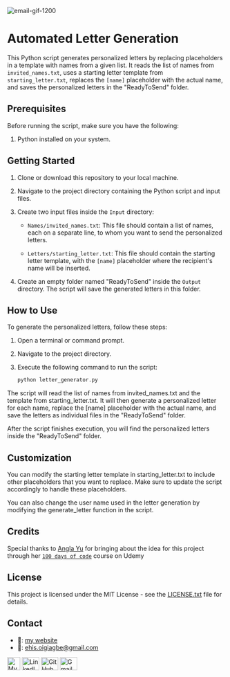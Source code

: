 ![email-gif-1200](https://github.com/Ehiane/100_days_of_code_in_python-Projects/assets/79903725/abcb7159-ba45-4bcd-8aef-b6ce4b9b9677)

# Automated Letter Generation

This Python script generates personalized letters by replacing placeholders in a template with names from a given list. It reads the list of names from `invited_names.txt`, uses a starting letter template from `starting_letter.txt`, replaces the `[name]` placeholder with the actual name, and saves the personalized letters in the "ReadyToSend" folder.

## Prerequisites

Before running the script, make sure you have the following:

1. Python installed on your system.

## Getting Started

1. Clone or download this repository to your local machine.

2. Navigate to the project directory containing the Python script and input files.

3. Create two input files inside the `Input` directory:

   - `Names/invited_names.txt`: This file should contain a list of names, each on a separate line, to whom you want to send the personalized letters.

   - `Letters/starting_letter.txt`: This file should contain the starting letter template, with the `[name]` placeholder where the recipient's name will be inserted.

4. Create an empty folder named "ReadyToSend" inside the `Output` directory. The script will save the generated letters in this folder.

## How to Use

To generate the personalized letters, follow these steps:

1. Open a terminal or command prompt.

2. Navigate to the project directory.

3. Execute the following command to run the script:

   ```bash
   python letter_generator.py
   ```
The script will read the list of names from invited_names.txt and the template from starting_letter.txt. It will then generate a personalized letter for each name, replace the [name] placeholder with the actual name, and save the letters as individual files in the "ReadyToSend" folder.

After the script finishes execution, you will find the personalized letters inside the "ReadyToSend" folder.


## Customization
You can modify the starting letter template in starting_letter.txt to include other placeholders that you want to replace. Make sure to update the script accordingly to handle these placeholders.

You can also change the user name used in the letter generation by modifying the generate_letter function in the script.


## Credits

Special thanks to [Angla Yu](https://twitter.com/yu_angela) for bringing about the idea for this project through her [`100 days of code`](https://www.udemy.com/course/100-days-of-code/) course on Udemy


## License

This project is licensed under the MIT License - see the [LICENSE.txt](LICENSE.txt) file for details.


## Contact
*  🔗: [my website](http://www.ehiane.info/) 
*  📧: ehis.oigiagbe@gmail.com
<p align="left">
    <a href="http://www.ehiane.info/" target="_blank"><img align="center" src="https://github.com/Ehiane/100_days_of_code_in_python-Projects/assets/79903725/55af3614-5f7d-4774-be46-e26a1d98f97d" alt="My Website" height="30" width="30" /></a>
    <a href="https://www.linkedin.com/in/ehiane-oigiagbe/" target="_blank"><img align="center" src="https://raw.githubusercontent.com/rahuldkjain/github-profile-readme-generator/master/src/images/icons/Social/linked-in-alt.svg" alt="LinkedIn" height="30" width="40" /></a>
    <a href="https://github.com/Ehiane" target="_blank"><img align="center" src="https://raw.githubusercontent.com/rahuldkjain/github-profile-readme-generator/master/src/images/icons/Social/github.svg" alt="GitHub" height="30" width="40" /></a>
    <a href="mailto:ehis.oigiagbe@gmail.com" target="_blank"><img align="center" src="https://github.com/Ehiane/100_days_of_code_in_python-Projects/assets/79903725/5018798f-b468-4411-897a-085da028be38" alt="Gmail" height="30" width="40" /></a>
</p>
